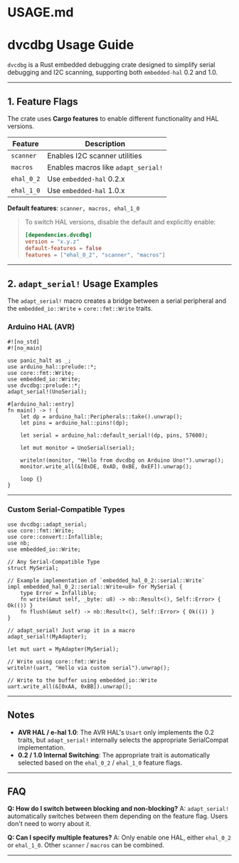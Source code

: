 # USAGE.md

# dvcdbg Usage Guide

`dvcdbg` is a Rust embedded debugging crate designed to simplify serial debugging and I2C scanning, supporting both `embedded-hal` 0.2 and 1.0.

---

## 1. Feature Flags

The crate uses **Cargo features** to enable different functionality and HAL versions.

| Feature      | Description                                      |
| ------------ | ------------------------------------------------ |
| `scanner`    | Enables I2C scanner utilities                    |
| `macros`     | Enables macros like `adapt_serial!`              |
| `ehal_0_2`   | Use `embedded-hal` 0.2.x                         |
| `ehal_1_0`   | Use `embedded-hal` 1.0.x                         |

**Default features**: `scanner, macros, ehal_1_0`

> To switch HAL versions, disable the default and explicitly enable:
>
> ```toml
> [dependencies.dvcdbg]
> version = "x.y.z"
> default-features = false
> features = ["ehal_0_2", "scanner", "macros"]
> ```

---

## 2. `adapt_serial!` Usage Examples

The `adapt_serial!` macro creates a bridge between a serial peripheral and the `embedded_io::Write` + `core::fmt::Write` traits.

### Arduino HAL (AVR)

```rust,no_run
#![no_std]
#![no_main]

use panic_halt as _;
use arduino_hal::prelude::*;
use core::fmt::Write;
use embedded_io::Write;
use dvcdbg::prelude::*;
adapt_serial!(UnoSerial);

#[arduino_hal::entry]
fn main() -> ! {
    let dp = arduino_hal::Peripherals::take().unwrap();
    let pins = arduino_hal::pins!(dp);

    let serial = arduino_hal::default_serial!(dp, pins, 57600);

    let mut monitor = UnoSerial(serial);

    writeln!(monitor, "Hello from dvcdbg on Arduino Uno!").unwrap();
    monitor.write_all(&[0xDE, 0xAD, 0xBE, 0xEF]).unwrap();

    loop {}
}

```

---

### Custom Serial-Compatible Types

```rust,no_run
use dvcdbg::adapt_serial;
use core::fmt::Write;
use core::convert::Infallible;
use nb;
use embedded_io::Write;

// Any Serial-Compatible Type
struct MySerial;

// Example implementation of `embedded_hal_0_2::serial::Write`
impl embedded_hal_0_2::serial::Write<u8> for MySerial {
    type Error = Infallible;
    fn write(&mut self, _byte: u8) -> nb::Result<(), Self::Error> { Ok(()) }
    fn flush(&mut self) -> nb::Result<(), Self::Error> { Ok(()) }
}

// adapt_serial! Just wrap it in a macro
adapt_serial!(MyAdapter);

let mut uart = MyAdapter(MySerial);

// Write using core::fmt::Write
writeln!(uart, "Hello via custom serial").unwrap();

// Write to the buffer using embedded_io::Write
uart.write_all(&[0xAA, 0xBB]).unwrap();
```

---

## Notes

* **AVR HAL / e-hal 1.0**: The AVR HAL's `Usart` only implements the 0.2 traits, but `adapt_serial!` internally selects the appropriate SerialCompat implementation.
* **0.2 / 1.0 Internal Switching**: The appropriate trait is automatically selected based on the `ehal_0_2` / `ehal_1_0` feature flags.

---

## FAQ

**Q: How do I switch between blocking and non-blocking?**
A: `adapt_serial!` automatically switches between them depending on the feature flag. Users don't need to worry about it.

**Q: Can I specify multiple features?**
A: Only enable one HAL, either `ehal_0_2` or `ehal_1_0`. Other `scanner` / `macros` can be combined.

---
